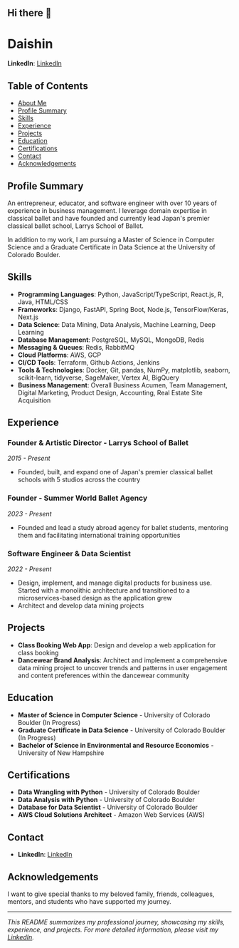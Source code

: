 ## Hi there 👋

# Daishin

**LinkedIn**: [LinkedIn](https://www.linkedin.com/in/daishinmurooka/)

## Table of Contents

- [About Me](#about-me)
- [Profile Summary](#profile-summary)
- [Skills](#skills)
- [Experience](#experience)
- [Projects](#projects)
- [Education](#education)
- [Certifications](#certifications)
- [Contact](#contact)
- [Acknowledgements](#acknowledgements)

## Profile Summary

An entrepreneur, educator, and software engineer with over 10 years of experience in business management. I leverage domain expertise in classical ballet and have founded and currently lead Japan's premier classical ballet school, Larrys School of Ballet.

In addition to my work, I am pursuing a Master of Science in Computer Science and a Graduate Certificate in Data Science at the University of Colorado Boulder.

## Skills

- **Programming Languages**: Python, JavaScript/TypeScript, React.js, R, Java, HTML/CSS
- **Frameworks**: Django, FastAPI, Spring Boot, Node.js, TensorFlow/Keras, Next.js
- **Data Science**: Data Mining, Data Analysis, Machine Learning, Deep Learning
- **Database Management**: PostgreSQL, MySQL, MongoDB, Redis
- **Messaging & Queues**: Redis, RabbitMQ
- **Cloud Platforms**: AWS, GCP
- **CI/CD Tools**: Terraform, Github Actions, Jenkins
- **Tools & Technologies**: Docker, Git, pandas, NumPy, matplotlib, seaborn, scikit-learn, tidyverse, SageMaker, Vertex AI, BigQuery
- **Business Management**: Overall Business Acumen, Team Management, Digital Marketing, Product Design, Accounting, Real Estate Site Acquisition

## Experience

### Founder & Artistic Director - Larrys School of Ballet
*2015 - Present*
- Founded, built, and expand one of Japan's premier classical ballet schools with 5 studios across the country

### Founder - Summer World Ballet Agency
*2023 - Present*
- Founded and lead a study abroad agency for ballet students, mentoring them and facilitating international training opportunities

### Software Engineer & Data Scientist
*2022 - Present*
- Design, implement, and manage digital products for business use. Started with a monolithic architecture and transitioned to a microservices-based design as the application grew
- Architect and develop data mining projects

## Projects
- **Class Booking Web App**: Design and develop a web application for class booking
- **Dancewear Brand Analysis**: Architect and implement a comprehensive data mining project to uncover trends and patterns in user engagement and content preferences within the dancewear community

## Education

- **Master of Science in Computer Science** - University of Colorado Boulder (In Progress)
- **Graduate Certificate in Data Science** - University of Colorado Boulder (In Progress)
- **Bachelor of Science in Environmental and Resource Economics** - University of New Hampshire

## Certifications

- **Data Wrangling with Python** - University of Colorado Boulder
- **Data Analysis with Python** - University of Colorado Boulder
- **Database for Data Scientist** - University of Colorado Boulder
- **AWS Cloud Solutions Architect** - Amazon Web Services (AWS)

## Contact

- **LinkedIn**: [LinkedIn](https://www.linkedin.com/in/daishinmurooka/)

## Acknowledgements

I want to give special thanks to my beloved family, friends, colleagues, mentors, and students who have supported my journey.

---

*This README summarizes my professional journey, showcasing my skills, experience, and projects. For more detailed information, please visit my [LinkedIn](https://www.linkedin.com/in/daishinmurooka/).*

<!--
**dmurooka/dmurooka** is a ✨ _special_ ✨ repository because its `README.md` (this file) appears on your GitHub profile.
